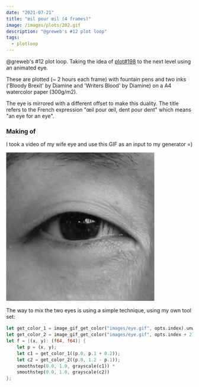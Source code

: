 ```yaml
---
date: "2021-07-21"
title: "œil pour œil (4 frames)"
image: /images/plots/202.gif
description: "@greweb's #12 plot loop"
tags:
  - plotloop
---
```


@greweb's #12 plot loop. Taking the idea of [plot#198](/plots/198) to the next level using an animated eye.

These are plotted (~ 2 hours each frame) with fountain pens and two inks ('Bloody Brexit' by Diamine and 'Writers Blood' by Diamine) on a A4 watercolor paper (300g/m2).

The eye is mirrored with a different offset to make this duality. The title refers to the French expression "œil pour œil, dent pour dent" which means "an eye for an eye".

### Making of

I took a video of my wife eye and use this GIF as an input to my generator =)

<img src="/images/plots/202-input.gif" width="400">

The way to mix the two eyes is using a simple technique, using my own tool set:

```rust
let get_color_1 = image_gif_get_color("images/eye.gif", opts.index).unwrap();
let get_color_2 = image_gif_get_color("images/eye.gif", opts.index + 2).unwrap();
let f = |(x, y): (f64, f64)| {
    let p = (x, y);
    let c1 = get_color_1((p.0, p.1 + 0.2));
    let c2 = get_color_2((p.0, 1.2 - p.1));
    smoothstep(0.0, 1.0, grayscale(c1)) *
    smoothstep(0.0, 1.0, grayscale(c2))
};
```
